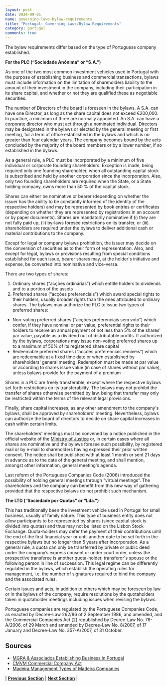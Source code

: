 ```yaml
---
layout: post
date: 0034-09-01
name: governing-laws-bylaw-requirements
title: "Portugal: Governing Laws/Bylaw Requirements"
category: portugal
comments: true
---
```




The bylaw requirements differ based on the type of Portuguese company established.

**For the PLC (“Sociedade Anónima” or “S.A.”)** 

As one of the two most common investment vehicles used in Portugal with the purpose of establishing business and commercial transactions, bylaws must include information on the limitation of shareholders liability to the amount of their investment in the company, including their participation in its share capital, and whether or not they are qualified these as negotiable securities.

The number of Directors of the board is foreseen in the bylaws. A S.A. can have one Director, as long as the share capital does not exceed €200,000. In practice, a minimum of three are normally appointed. An S.A. can have a corporate director who must act through a nominated individual. Directors may be designated in the bylaws or elected by the general meeting or first meeting, for a term of office established in the bylaws and which is no greater than four calendar years.  The company becomes bound by the acts concluded by the majority of the board members or by a lower number, if so established in the bylaws.

As a general rule, a PLC must be incorporated by a minimum of five individual or corporate founding shareholders. Exception is made, being required only one founding shareholder, when all outstanding capital stock is subscribed and held by another corporation since the incorporation. Also, only two founding shareholders are required when the State, or a State holding company, owns more than 50 % of the capital stock. 

Shares can either be nominative or bearer (depending on whether the issuer has the ability to be constantly informed of the identity of the respective holders) and may be represented by book entries or certificates (depending on whether they are represented by registrations in an account or by paper documents). Shares are mandatorily nominative if (i) they are not fully paid up, (ii) by-laws foresee restrictions on its transfer, or (iii) shareholders are required under the bylaws to deliver additional cash or material contributions to the company.

Except for legal or company bylaws prohibition, the issuer may decide on the conversion of securities as to their form of representation. Also, and except for legal, bylaws or provisions resulting from special conditions established for each issue, bearer shares may, at the holder's initiative and expense, be converted into nominative and vice-versa. 

There are two types of shares: 
1. Ordinary shares (“acções ordinárias”) which entitle holders to dividends and to a portion of the assets
2. Preferred shares (“acções preferenciais”) which award special rights to their holders, usually broader rights than the ones attributed to ordinary shares. The bylaws may authorize the PLC to issue two types of preferred shares: 
  - Non-voting preferred shares (“acções preferenciais sem voto”) which confer, if they have nominal or par value, preferential rights to their holders to receive an annual payment of not less than 5% of the shares' par value, payable as a dividend out of distributable profits. If authorized by the bylaws, corporations may issue non-voting preferred shares up to a maximum of 50% of its registered share capital
  - Redeemable preferred shares (“acções preferenciais remíveis”) which are redeemable at a fixed time date or when established by shareholders' general meeting. Redemption must be made at par value or according to shares issue value (in case of shares without par value), unless bylaws provide for the payment of a premium

Shares in a PLC are freely transferable, except where the respective bylaws set forth restrictions on its transferability. The bylaws may not prohibit the transfer of shares otherwise permitted by law, being that transfer may only be restricted within the terms of the relevant legal provisions. 

Finally, share capital increases, as any other amendment to the company's bylaws, shall be approved by shareholders' meeting. Nevertheless, bylaws can authorize the board of directors to decide on share capital increases in cash within certain limits. 

The shareholders' meetings must be convened by a notice published in the official website of the [Ministry of Justice](http://publicacoes.mj.pt/) or, in certain cases where all shares are nominative and the bylaws foresee such possibility, by registered mail or by e-mail to shareholders having expressed their prior written consent. The notice shall be published with at least 1 month or sent 21 days in advance as to the date of the general meeting, and shall mention, amongst other information, general meeting's agenda. 

Last reform of the Portuguese Companies Code (2006) introduced the possibility of holding general meetings through “virtual meetings”. The shareholders and the company can benefit from this new way of gathering provided that the respective bylaws do not prohibit such mechanism. 

**The LTD (“Sociedade por Quotas” or “Lda.”)**

This has traditionally been the investment vehicle used in Portugal for small business, usually of family nature. This type of business entity does not allow participants to be represented by shares (since capital stock is divided into quotas) and thus may not be listed on the Lisbon Stock Exchange.  Quota-holders may defer the payment of their contributions until the end of the first financial year or until another date to be set forth in the respective bylaws but no longer than 5 years after incorporation. As a general rule, a quota can only be transferred by private or public deed under the company’s express consent or under court order, unless the prospective transferee is another quota-holder, transferor's spouse or the following person in line of succession. This legal regime can be differently regulated in the bylaws, which establish the operating rules for management, i.e. the number of signatures required to bind the company and the associated rules.

Certain issues and acts, in addition to others which may be foreseen by law or in the bylaws of the company, require resolutions by the quotaholders taken in quotaholder meetings including issues when revising the bylaws.

Portuguese companies are regulated by the Portuguese Companies Code, as enacted by Decree–Law 262/86 of 2 September 1986, and amended, and the Commercial Companies Act [2] republished by Decree-Law No. 76-A/2006, of 29 March and amended by Decree-Law No. 8/2007, of 17 January and Decree-Law No. 357-A/2007, of 31 October.

## Sources

- [MGRA & Associados Establishing Business in Portugal](http://www.mgra.pt/docs/Establishing_business_portugal.pdf)
- [CMVM Commercial Company Act](http://www.cmvm.pt/en/Legislacao/LegislacaoComplementar/EmitentesOfertasInformcaoValoresMobiliarios/Pages/Commercial-Company-Act.aspx?v=)
- [Madeira Management Types of Madeira Companies](http://www.madeira-management.com/documents/Types_of_Madeira_Companies.pdf) 

| **[Previous Section]( https://neo-project.github.io/global-blockchain-compliance-hub//portugal/portugal-tax-and-auditing-requirements.html)** | **[Next Section]( https://neo-project.github.io/global-blockchain-compliance-hub//portugal/portugal-laws-token-sales.html)** |
